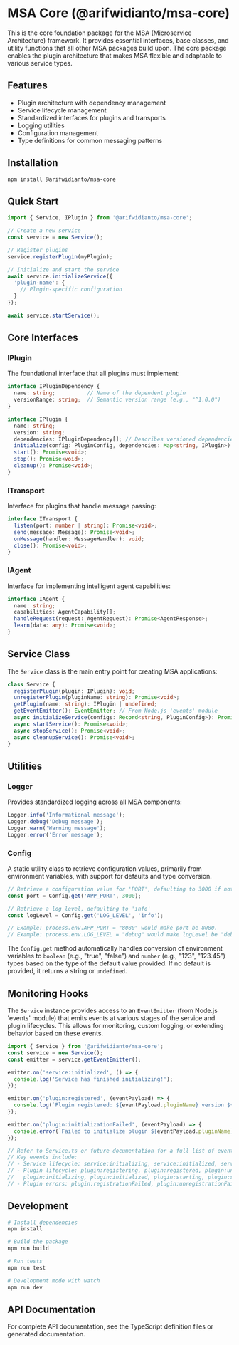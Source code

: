 # MSA Core (@arifwidianto/msa-core)

This is the core foundation package for the MSA (Microservice Architecture) framework. It provides essential interfaces, base classes, and utility functions that all other MSA packages build upon. The core package enables the plugin architecture that makes MSA flexible and adaptable to various service types.

## Features

* Plugin architecture with dependency management
* Service lifecycle management
* Standardized interfaces for plugins and transports
* Logging utilities
* Configuration management
* Type definitions for common messaging patterns

## Installation

```bash
npm install @arifwidianto/msa-core
```

## Quick Start

```typescript
import { Service, IPlugin } from '@arifwidianto/msa-core';

// Create a new service
const service = new Service();

// Register plugins
service.registerPlugin(myPlugin);

// Initialize and start the service
await service.initializeService({
  'plugin-name': {
    // Plugin-specific configuration
  }
});

await service.startService();
```

## Core Interfaces

### IPlugin

The foundational interface that all plugins must implement:

```typescript
interface IPluginDependency {
  name: string;          // Name of the dependent plugin
  versionRange: string;  // Semantic version range (e.g., "^1.0.0")
}

interface IPlugin {
  name: string;
  version: string;
  dependencies: IPluginDependency[]; // Describes versioned dependencies on other plugins
  initialize(config: PluginConfig, dependencies: Map<string, IPlugin>): Promise<void>; // Receives config and a map of its resolved dependency instances
  start(): Promise<void>;
  stop(): Promise<void>;
  cleanup(): Promise<void>;
}
```

### ITransport

Interface for plugins that handle message passing:

```typescript
interface ITransport {
  listen(port: number | string): Promise<void>; 
  send(message: Message): Promise<void>;
  onMessage(handler: MessageHandler): void;
  close(): Promise<void>;
}
```

### IAgent

Interface for implementing intelligent agent capabilities:

```typescript
interface IAgent {
  name: string;
  capabilities: AgentCapability[];
  handleRequest(request: AgentRequest): Promise<AgentResponse>;
  learn(data: any): Promise<void>;
}
```

## Service Class

The `Service` class is the main entry point for creating MSA applications:

```typescript
class Service {
  registerPlugin(plugin: IPlugin): void;
  unregisterPlugin(pluginName: string): Promise<void>;
  getPlugin(name: string): IPlugin | undefined;
  getEventEmitter(): EventEmitter; // From Node.js 'events' module
  async initializeService(configs: Record<string, PluginConfig>): Promise<void>;
  async startService(): Promise<void>;
  async stopService(): Promise<void>;
  async cleanupService(): Promise<void>;
}
```

## Utilities

### Logger

Provides standardized logging across all MSA components:

```typescript
Logger.info('Informational message');
Logger.debug('Debug message');
Logger.warn('Warning message');
Logger.error('Error message');
```

### Config

A static utility class to retrieve configuration values, primarily from environment variables, with support for defaults and type conversion.

```typescript
// Retrieve a configuration value for 'PORT', defaulting to 3000 if not set by env var APP_PORT
const port = Config.get('APP_PORT', 3000); 

// Retrieve a log level, defaulting to 'info'
const logLevel = Config.get('LOG_LEVEL', 'info');

// Example: process.env.APP_PORT = "8080" would make port be 8080.
// Example: process.env.LOG_LEVEL = "debug" would make logLevel be "debug".
```
The `Config.get` method automatically handles conversion of environment variables to `boolean` (e.g., "true", "false") and `number` (e.g., "123", "123.45") types based on the type of the default value provided. If no default is provided, it returns a string or `undefined`.

## Monitoring Hooks

The `Service` instance provides access to an `EventEmitter` (from Node.js 'events' module) that emits events at various stages of the service and plugin lifecycles. This allows for monitoring, custom logging, or extending behavior based on these events.

```typescript
import { Service } from '@arifwidianto/msa-core';
const service = new Service();
const emitter = service.getEventEmitter();

emitter.on('service:initialized', () => {
  console.log('Service has finished initializing!');
});

emitter.on('plugin:registered', (eventPayload) => {
  console.log(`Plugin registered: ${eventPayload.pluginName} version ${eventPayload.version}`);
});

emitter.on('plugin:initializationFailed', (eventPayload) => {
  console.error(`Failed to initialize plugin ${eventPayload.pluginName}:`, eventPayload.error);
});

// Refer to Service.ts or future documentation for a full list of events.
// Key events include:
// - Service lifecycle: service:initializing, service:initialized, service:starting, service:started, service:stopping, service:stopped, service:cleaningUp, service:cleanedUp, service:signalReceived
// - Plugin lifecycle: plugin:registering, plugin:registered, plugin:unregistering, plugin:unregistered, 
//   plugin:initializing, plugin:initialized, plugin:starting, plugin:started, plugin:stopping, plugin:stopped, plugin:cleaningUp, plugin:cleanedUp
// - Plugin errors: plugin:registrationFailed, plugin:unregistrationFailed, plugin:initializationFailed, plugin:startFailed, plugin:stopFailed, plugin:cleanupFailed
```

## Development

```bash
# Install dependencies
npm install

# Build the package
npm run build

# Run tests
npm run test

# Development mode with watch
npm run dev
```

## API Documentation

For complete API documentation, see the TypeScript definition files or generated documentation.
